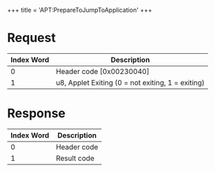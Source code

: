+++
title = 'APT:PrepareToJumpToApplication'
+++

# Request

| Index Word | Description                                       |
|------------|---------------------------------------------------|
| 0          | Header code \[0x00230040\]                        |
| 1          | u8, Applet Exiting (0 = not exiting, 1 = exiting) |

# Response

| Index Word | Description |
|------------|-------------|
| 0          | Header code |
| 1          | Result code |
